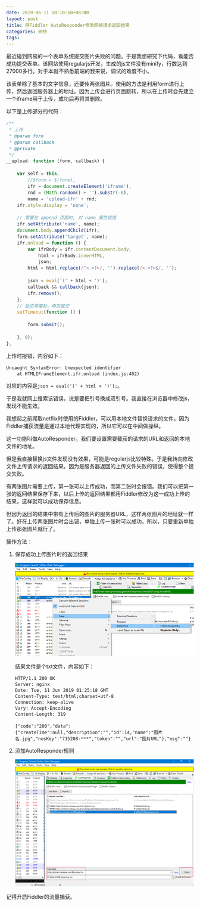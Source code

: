 ```yaml
---
date: 2019-06-11 10:10:50+08:00
layout: post
title: 用Fiddler AutoResponder修改网络请求返回结果
categories: 网络
tags: 
---
```


最近碰到网易的一个表单系统提交图片失败的问题。于是我想研究下代码，看能否成功提交表单。该网站使用regularjs开发，生成的js文件没有minify，行数达到27000多行。对于本就不熟悉前端的我来说，调试的难度不小。

该表单除了基本的文字信息，还要传两张图片。使用的方法是利用form进行上传，然后返回服务器上的地址。因为上传会进行页面跳转，所以在上传时会先建立一个iframe用于上传，成功后再将其删除。

以下是上传部分的代码：

```js
/**
 * 上传
 * @param form
 * @param callback
 * @private
 */
__upload: function (form, callback) {

    var self = this,
        //$form = $(form),
        ifr = document.createElement('iframe'),
        rnd = (Math.random() + '').substr(-8),
        name = 'upload-ifr' + rnd;
    ifr.style.display = 'none';

    // 需要在 append 页面时, 对 name 属性赋值
    ifr.setAttribute('name', name);
    document.body.appendChild(ifr);
    form.setAttribute('target', name);
    ifr.onload = function () {
        var ifrBody = ifr.contentDocument.body,
            html = ifrBody.innerHTML,
            json;
        html = html.replace(/^<.+?>/, '').replace(/<.+?>$/, '');

        json = eval('(' + html + ')');
        callback && callback(json);
        ifr.remove();
    };
    // 延迟零毫秒，再次提交
    setTimeout(function () {

        form.submit();

    }, 0);
},
```

上传时报错，内容如下：

```
Uncaught SyntaxError: Unexpected identifier
    at HTMLIFrameElement.ifr.onload (index.js:482)
```

对应的内容是`json = eval('(' + html + ')');`。

于是我就网上搜索该错误，说是要把引号换成双引号。我直接在浏览器中修改js，发现不能生效。

我想起之前爬取netflix时使用的Fiddler，可以用本地文件替换请求的文件。因为Fiddler捕获流量是通过本地代理实现的，所以它可以在中间做操纵。

这一功能叫做AutoResponder。我们要设置需要截获的请求的URL和返回的本地文件的地址。

但是我直接替换js文件发现没有效果，可能是regularjs比较特殊。于是我转向修改文件上传请求的返回结果。因为是服务器返回的上传文件失败的错误，使得整个提交失败。

有两张图片需要上传，第一张可以上传成功，而第二张时会报错。我们可以把第一张的返回结果保存下来，以后上传的返回结果都用Fiddler修改为这一成功上传的结果，这样就可以成功保存信息。

但因为返回的结果中带有上传后的图片的服务器URL，这样两张图片的地址就一样了。好在上传两张图片时会出错，单独上传一张时可以成功。所以，只要重新单独上传那张图片就行了。

操作方法：

1. 保存成功上传图片时的返回结果

    ![](/album/web/fiddler_save_response.png)

    结果文件是个txt文件，内容如下：

    ```
    HTTP/1.1 200 OK
    Server: nginx
    Date: Tue, 11 Jun 2019 01:25:18 GMT
    Content-Type: text/html;charset=utf-8
    Connection: keep-alive
    Vary: Accept-Encoding
    Content-Length: 319

    {"code":"200","data":{"createTime":null,"description":"","id":14,"name":"图片名.jpg","nosKey":"715208-***","token":"","url":"图片URL"},"msg":""}
    ```

2. 添加AutoResponder规则

    ![](/album/web/fiddler_rule.png)
    

记得开启Fiddler的流量捕获。

